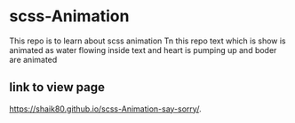 # scss-Animation
This repo is to learn about scss animation
Tn this repo text which is show is animated as water flowing inside text
and heart is pumping up and boder are animated

## link to view page
 https://shaik80.github.io/scss-Animation-say-sorry/.
